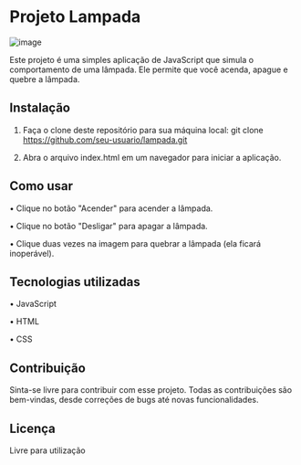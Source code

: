 <h1>Projeto Lampada</h1>

![image](https://user-images.githubusercontent.com/112495220/213029397-a0b1d455-dbf5-410a-9bd0-c9f6a16c74ee.png) 


Este projeto é uma simples aplicação de JavaScript que simula o comportamento de uma lâmpada. Ele permite que você acenda, apague e quebre a lâmpada.

<h2>Instalação</h2>

1. Faça o clone deste repositório para sua máquina local: git clone https://github.com/seu-usuario/lampada.git

2. Abra o arquivo index.html em um navegador para iniciar a aplicação.

<h2>Como usar</h2>

• Clique no botão "Acender" para acender a lâmpada.

• Clique no botão "Desligar" para apagar a lâmpada.

• Clique duas vezes na imagem para quebrar a lâmpada (ela ficará inoperável).

<h2>Tecnologias utilizadas</h2>

• JavaScript

• HTML

• CSS

<h2>Contribuição</h2>

Sinta-se livre para contribuir com esse projeto. Todas as contribuições são bem-vindas, desde correções de bugs até novas funcionalidades.

<h2>Licença</h2>

Livre para utilização
